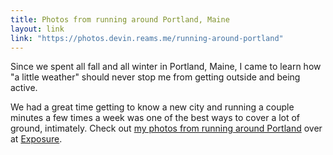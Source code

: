 ```yaml
---
title: Photos from running around Portland, Maine
layout: link
link: "https://photos.devin.reams.me/running-around-portland"
---
```


Since we spent all fall and all winter in Portland, Maine, I came to learn how "a little weather" should never stop me from getting outside and being active.

We had a great time getting to know a new city and running a couple minutes a few times a week was one of the best ways to cover a lot of ground, intimately. Check out [my photos from running around Portland](http://photos.devin.reams.me/running-around-portland) over at [Exposure](https://exposure.co/).
